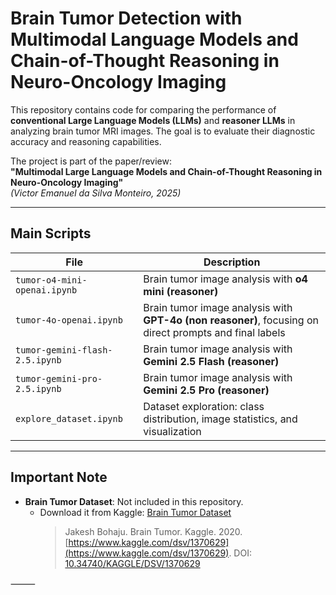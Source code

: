 # Brain Tumor Detection with Multimodal Language Models and Chain-of-Thought Reasoning in Neuro-Oncology Imaging

This repository contains code for comparing the performance of **conventional Large Language Models (LLMs)** and **reasoner LLMs** in analyzing brain tumor MRI images. The goal is to evaluate their diagnostic accuracy and reasoning capabilities.

The project is part of the paper/review:  
**"Multimodal Large Language Models and Chain-of-Thought Reasoning in Neuro-Oncology Imaging"**  
*(Victor Emanuel da Silva Monteiro, 2025)*

---


##  Main Scripts

| File                             | Description                                                      |
|----------------------------------|------------------------------------------------------------------|
| `tumor-o4-mini-openai.ipynb`     | Brain tumor image analysis with **o4 mini (reasoner)**            |
| `tumor-4o-openai.ipynb`          | Brain tumor image analysis with **GPT-4o (non reasoner)**, focusing on direct prompts and final labels |
| `tumor-gemini-flash-2.5.ipynb`   | Brain tumor image analysis with **Gemini 2.5 Flash (reasoner)** |
| `tumor-gemini-pro-2.5.ipynb`     | Brain tumor image analysis with **Gemini 2.5 Pro (reasoner)**   |
| `explore_dataset.ipynb`          | Dataset exploration: class distribution, image statistics, and visualization |

---

## Important Note


  - **Brain Tumor Dataset**: Not included in this repository.  
    - Download it from Kaggle: [Brain Tumor Dataset](https://www.kaggle.com/datasets/jakeshbohaju/brain-tumor/data)
      > Jakesh Bohaju. Brain Tumor. Kaggle. 2020. [https://www.kaggle.com/dsv/1370629](https://www.kaggle.com/dsv/1370629). DOI: [10.34740/KAGGLE/DSV/1370629](https://doi.org/10.34740/KAGGLE/DSV/1370629)


⸻
